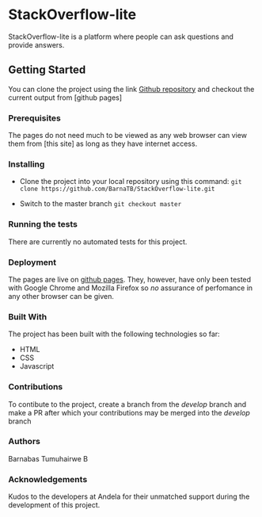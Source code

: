 # StackOverflow-lite

StackOverflow-lite is a platform where people can ask questions and provide answers.

## Getting Started

You can clone the project using the link [Github repository](https://github.com/BarnaTB/StackOverflow-lite.git) and checkout the current output from [github pages]

### Prerequisites

The pages do not need much to be viewed as any web browser can view them from [this site] as long as they have internet access.

### Installing

 * Clone the project into your local repository using this command:
 `git clone https://github.com/BarnaTB/StackOverflow-lite.git`
 
 * Switch to the master branch
 `git checkout master`
 
 ### Running the tests
 
 There are currently no automated tests for this project.
 
 ### Deployment
 
 The pages are live on [github pages](). They, however, have only been tested with Google Chrome and Mozilla Firefox so *no* assurance of perfomance in any other browser can be given.
 
 ### Built With
 
 The project has been built with the following technologies so far:
 
 * HTML
 * CSS
 * Javascript
 
 ### Contributions
 
 To contibute to the project, create a branch from the *develop* branch and make a PR after which your contributions may be merged into the *develop* branch
 
 ### Authors
 
 Barnabas Tumuhairwe B
 
 ### Acknowledgements
 
 Kudos to the developers at Andela for their unmatched support during the development of this project.
